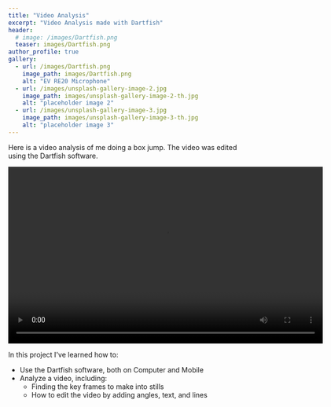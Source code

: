 ```yaml
---
title: "Video Analysis"
excerpt: "Video Analysis made with Dartfish"
header:
  # image: /images/Dartfish.png
  teaser: images/Dartfish.png
author_profile: true
gallery:
  - url: /images/Dartfish.png
    image_path: images/Dartfish.png
    alt: "EV RE20 Microphone"
  - url: /images/unsplash-gallery-image-2.jpg
    image_path: images/unsplash-gallery-image-2-th.jpg
    alt: "placeholder image 2"
  - url: /images/unsplash-gallery-image-3.jpg
    image_path: images/unsplash-gallery-image-3-th.jpg
    alt: "placeholder image 3"
---
```


Here is a video analysis of me doing a box jump. The video was edited using the Dartfish software.

<video width="640" height="360" controls>
  <source src="path/to/your/video.mp4" type="video/mp4">
  Your browser does not support the video tag.
</video>

In this project I've learned how to:
- Use the Dartfish software, both on Computer and Mobile
- Analyze a video, including:
  - Finding the key frames to make into stills
  - How to edit the video by adding angles, text, and lines

